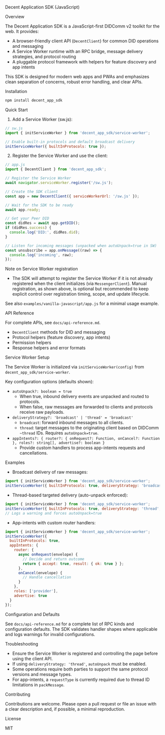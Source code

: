 Decent Application SDK (JavaScript)

Overview

The Decent Application SDK is a JavaScript-first DIDComm v2 toolkit for the web. It provides:

- A browser-friendly client API (`DecentClient`) for common DID operations and messaging
- A Service Worker runtime with an RPC bridge, message delivery strategies, and protocol routing
- A pluggable protocol framework with helpers for feature discovery and app intents

This SDK is designed for modern web apps and PWAs and emphasizes clean separation of concerns, robust error handling, and clear APIs.

Installation

```bash
npm install decent_app_sdk
```

Quick Start

1) Add a Service Worker (sw.js):

```js
// sw.js
import { initServiceWorker } from 'decent_app_sdk/service-worker';

// Enable built-in protocols and default broadcast delivery
initServiceWorker({ builtInProtocols: true });
```

2) Register the Service Worker and use the client:

```js
// app.js
import { DecentClient } from 'decent_app_sdk';

// Register the Service Worker
await navigator.serviceWorker.register('/sw.js');

// Create the SDK client
const app = new DecentClient({ serviceWorkerUrl: '/sw.js' });

// Wait for the SDK to be ready
await app.ready;

// Get your Peer DID
const didRes = await app.getDID();
if (didRes.success) {
  console.log('DID:', didRes.did);
}

// Listen for incoming messages (unpacked when autoUnpack=true in SW)
const unsubscribe = app.onMessage((raw) => {
  console.log('incoming', raw);
});
```

Note on Service Worker registration

- The SDK will attempt to register the Service Worker if it is not already registered when the client initializes (via `MessengerClient`). Manual registration, as shown above, is optional but recommended to keep explicit control over registration timing, scope, and update lifecycle.

See also `examples/vanilla-javascript/app.js` for a minimal usage example.

API Reference

For complete APIs, see `docs/api-reference.md`.

- `DecentClient` methods for DID and messaging
- Protocol helpers (feature discovery, app intents)
- Permission helpers
- Response helpers and error formats

Service Worker Setup

The Service Worker is initialized via `initServiceWorker(config)` from `decent_app_sdk/service-worker`.

Key configuration options (defaults shown):

- `autoUnpack?: boolean = true`
  - When true, inbound delivery events are unpacked and routed to protocols.
  - When false, raw messages are forwarded to clients and protocols receive raw payloads.
- `deliveryStrategy?: 'broadcast' | 'thread' = 'broadcast'`
  - `broadcast`: forward inbound messages to all clients.
  - `thread`: target messages to the originating client based on DIDComm `~thread` IDs. Requires `autoUnpack=true`.
- `appIntents?: { router?: { onRequest?: Function, onCancel?: Function }, roles?: string[], advertise?: boolean }`
  - Provide custom handlers to process app-intents requests and cancellations.

Examples

- Broadcast delivery of raw messages:

```js
import { initServiceWorker } from 'decent_app_sdk/service-worker';
initServiceWorker({ builtInProtocols: true, deliveryStrategy: 'broadcast', autoUnpack: false });
```

- Thread-based targeted delivery (auto-unpack enforced):

```js
import { initServiceWorker } from 'decent_app_sdk/service-worker';
initServiceWorker({ builtInProtocols: true, deliveryStrategy: 'thread', autoUnpack: false });
// Logs a warning and forces autoUnpack=true
```

- App-intents with custom router handlers:

```js
import { initServiceWorker } from 'decent_app_sdk/service-worker';
initServiceWorker({
  builtInProtocols: true,
  appIntents: {
    router: {
      async onRequest(envelope) {
        // Decide and return outcome
        return { accept: true, result: { ok: true } };
      },
      onCancel(envelope) {
        // Handle cancellation
      }
    },
    roles: ['provider'],
    advertise: true
  }
});
```

Configuration and Defaults

See `docs/api-reference.md` for a complete list of RPC kinds and configuration defaults. The SDK validates handler shapes where applicable and logs warnings for invalid configurations.

Troubleshooting

- Ensure the Service Worker is registered and controlling the page before using the client API.
- If using `deliveryStrategy: 'thread'`, `autoUnpack` must be enabled.
- Some operations require both parties to support the same protocol versions and message types.
- For app-intents, a `requestType` is currently required due to thread ID limitations in `packMessage`.

Contributing

Contributions are welcome. Please open a pull request or file an issue with a clear description and, if possible, a minimal reproduction.

License

MIT


